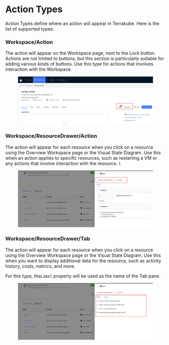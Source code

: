 # Action Types

Action Types define where an action will appear in Terrakube. Here is the list of supported types:

### Workspace/Action

The action will appear on the Workspace page, next to the Lock button. Actions are not limited to buttons, but this section is particularly suitable for adding various kinds of buttons. Use this type for actions that involves interaction with the Workspace

<figure><img src="../../../../.gitbook/assets/image (1) (1) (1) (1).png" alt=""><figcaption></figcaption></figure>

### Workspace/ResourceDrawer/Action

The action will appear for each resource when you click on a resource using the Overview Workspace page or the Visual State Diagram. Use this when an action applies to specific resources, such as restarting a VM or any actions that involve interaction with the resource. \


<figure><img src="../../../../.gitbook/assets/image (3) (1).png" alt=""><figcaption></figcaption></figure>

### Workspace/ResourceDrawer/Tab

The action will appear for each resource when you click on a resource using the Overview Workspace page or the Visual State Diagram. Use this when you want to display additional data for the resource, such as activity history, costs, metrics, and more.

For this type, the`Label` property will be used as the name of the Tab pane.

<figure><img src="../../../../.gitbook/assets/image (4) (1).png" alt=""><figcaption></figcaption></figure>



